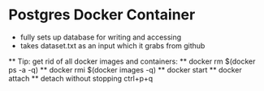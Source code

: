 # Postgres Docker Container
* fully sets up database for writing and accessing
* takes dataset.txt as an input which it grabs from github

** Tip: get rid of all docker images and containers:
** docker rm $(docker ps -a -q)
** docker rmi $(docker images -q)
** docker start <id>
** docker attach <id>
** detach without stopping ctrl+p+q